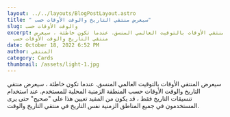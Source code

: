 ```yaml
---
layout: ../../layouts/BlogPostLayout.astro
title: " سيعرض منتقي التاريخ والوقت الأوقات حسب"
slug: والوقت الأوقات حسب
excerpt: سيعرض المنتقي الأوقات بالتوقيت العالمي المنسق. عندما تكون خاطئة ، سيعرض
  منتقي التاريخ والوقت الأوقات حسب
date: October 18, 2022 6:52 PM
author: المنتقي
category: Cards
thumbnail: /assets/light-1.jpg
---
```

سيعرض المنتقي الأوقات بالتوقيت العالمي المنسق. عندما تكون خاطئة ، سيعرض منتقي التاريخ والوقت الأوقات حسب المنطقة الزمنية المحلية للمستخدم. عند استخدام تنسيقات التاريخ فقط ، قد يكون من المفيد تعيين هذا على "صحيح" حتى يرى المستخدمون في جميع المناطق الزمنية نفس التاريخ في منتقي التاريخ والوقت.